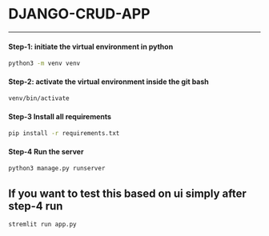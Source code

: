 # DJANGO-CRUD-APP

---

#### Step-1: initiate the virtual environment in python

```bash
python3 -m venv venv
```

#### Step-2: activate the virtual environment inside the git bash

```bash
venv/bin/activate
```

#### Step-3 Install all requirements

```bash
pip install -r requirements.txt
```

#### Step-4 Run the server

```bash
python3 manage.py runserver
```

## If you want to test this based on ui simply after step-4 run

```bash
stremlit run app.py
```



